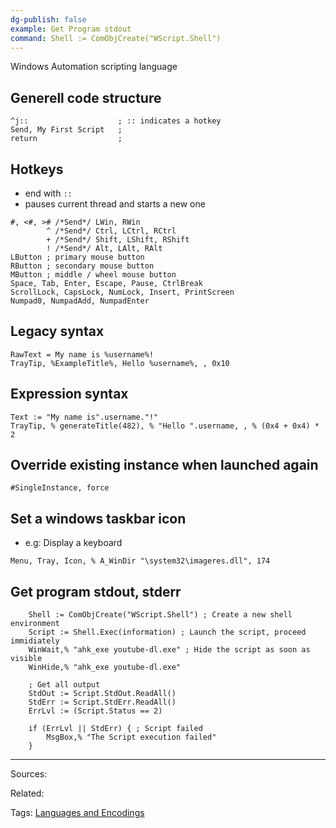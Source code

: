 ```yaml
---
dg-publish: false
example: Get Program stdout
command: Shell := ComObjCreate("WScript.Shell")
---
```


Windows Automation scripting language

## Generell code structure
```ahk
^j::                    ; :: indicates a hotkey
Send, My First Script   ;
return                  ;
```

## Hotkeys
- end with `::`
- pauses current thread and starts a new one
```ahk
#, <#, ># /*Send*/ LWin, RWin
        ^ /*Send*/ Ctrl, LCtrl, RCtrl
        + /*Send*/ Shift, LShift, RShift
        ! /*Send*/ Alt, LAlt, RAlt
LButton ; primary mouse button
RButton ; secondary mouse button
MButton ; middle / wheel mouse button
Space, Tab, Enter, Escape, Pause, CtrlBreak
ScrollLock, CapsLock, NumLock, Insert, PrintScreen
Numpad0, NumpadAdd, NumpadEnter
```

## Legacy syntax
```ahk
RawText = My name is %username%!
TrayTip, %ExampleTitle%, Hello %username%, , 0x10
```
## Expression syntax
```ahk
Text := "My name is".username."!"
TrayTip, % generateTitle(482), % "Hello ".username, , % (0x4 + 0x4) * 2
```


## Override existing instance when launched again
```ahk
#SingleInstance, force
```

## Set a windows taskbar icon
- e.g: Display a keyboard
```ahk
Menu, Tray, Icon, % A_WinDir "\system32\imageres.dll", 174 
```

## Get program stdout, stderr
```ahk
    Shell := ComObjCreate("WScript.Shell") ; Create a new shell environment
	Script := Shell.Exec(information) ; Launch the script, proceed immidiately
	WinWait,% "ahk_exe youtube-dl.exe" ; Hide the script as soon as visible
	WinHide,% "ahk_exe youtube-dl.exe"
	
	; Get all output
	StdOut := Script.StdOut.ReadAll()
	StdErr := Script.StdErr.ReadAll()
	ErrLvl := (Script.Status == 2)	

	if (ErrLvl || StdErr) { ; Script failed
        MsgBox,% "The Script execution failed"
    }
```


---


Sources:

Related:

Tags:
[Languages and Encodings](Languages%20and%20Encodings.md)